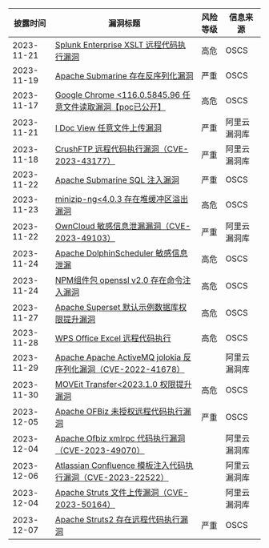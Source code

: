 | 披露时间       | 漏洞标题                                                                                       | 风险等级                           | 信息来源   |
| ---------- | ------------------------------------------------------------------------------------------ | ------------------------------ | ------ |
| 2023-11-21 | [Splunk Enterprise XSLT 远程代码执行漏洞](https://www.oscs1024.com/hd/MPS-1j9c-4oyt)               | 高危                             | OSCS   |
| 2023-11-19 | [Apache Submarine 存在反序列化漏洞](https://www.oscs1024.com/hd/MPS-qp4a-wcgl)                     | 严重                             | OSCS   |
| 2023-11-17 | [Google Chrome <116.0.5845.96 任意文件读取漏洞【poc已公开】](https://www.oscs1024.com/hd/MPS-cv7p-l1wh) | 高危                             | OSCS   |
| 2023-11-21 | [I Doc View 任意文件上传漏洞](https://avd.aliyun.com/detail?id=AVD-2023-1697088)                   | 严重                             | 阿里云漏洞库 |
| 2023-11-18 | [CrushFTP 远程代码执行漏洞（CVE-2023-43177）](https://avd.aliyun.com/detail?id=AVD-2023-43177)       | 严重 | 阿里云漏洞库 |
| 2023-11-22 | [Apache Submarine SQL 注入漏洞](https://www.oscs1024.com/hd/MPS-ajf4-uzhd) | 严重  | OSCS  |
| 2023-11-23 | [minizip-ng<4.0.3 存在堆缓冲区溢出漏洞](https://www.oscs1024.com/hd/MPS-7wpn-d9ve) | 高危  | OSCS  |
| 2023-11-22 | [OwnCloud 敏感信息泄漏漏洞（CVE-2023-49103）](https://avd.aliyun.com/detail?id=AVD-2023-49103) | 严重  | 阿里云漏洞库  |
| 2023-11-24 | [Apache DolphinScheduler 敏感信息泄漏](https://www.oscs1024.com/hd/MPS-p9et-w8rl) | 高危  | OSCS  |
| 2023-11-24 | [NPM组件包 openssl v2.0 存在命令注入漏洞](https://www.oscs1024.com/hd/MPS-z1fn-loy8) | 高危  | OSCS  |
| 2023-11-27 | [Apache Superset 默认示例数据库权限提升漏洞](https://www.oscs1024.com/hd/MPS-iztk-bu2h) | 高危  | OSCS  |
| 2023-11-28 | [WPS Office Excel 远程代码执行](https://www.oscs1024.com/hd/MPS-ar5t-2oui) | 高危  | OSCS  |
| 2023-11-29 | [Apache Apache ActiveMQ jolokia 反序列化漏洞（CVE-2022-41678）](https://avd.aliyun.com/detail?id=AVD-2022-41678) |   | 阿里云漏洞库  |
| 2023-11-30 | [MOVEit Transfer<2023.1.0 权限提升漏洞](https://www.oscs1024.com/hd/MPS-067x-zk3j) | 高危  | OSCS  |
| 2023-12-05 | [Apache OFBiz 未授权远程代码执行漏洞](https://www.oscs1024.com/hd/MPS-ope5-i4zj) | 严重  | OSCS  |
| 2023-12-04 | [Apache Ofbiz xmlrpc 代码执行漏洞（CVE-2023-49070）](https://avd.aliyun.com/detail?id=AVD-2023-49070) |   | 阿里云漏洞库  |
| 2023-12-06 | [Atlassian Confluence 模板注入代码执行漏洞（CVE-2023-22522）](https://avd.aliyun.com/detail?id=AVD-2023-22522) |   | 阿里云漏洞库  |
| 2023-12-04 | [Apache Struts 文件上传漏洞（CVE-2023-50164）](https://avd.aliyun.com/detail?id=AVD-2023-50164) |   | 阿里云漏洞库  |
| 2023-12-07 | [Apache Struts2 存在远程代码执行漏洞](https://www.oscs1024.com/hd/MPS-5qa9-hjgt) | 严重  | OSCS  |
